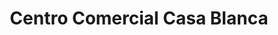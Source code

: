 ---
title: "Centro Comercial Casa Blanca"
url: /san-antonio-de-los-altos/centro-comercial-casa-blanca/
shop: centro comercial
---